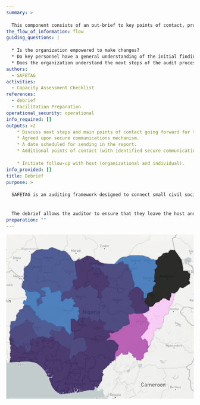 ```yaml
---
summary: >
  
  This component consists of an out-brief to key points of contact, providing basic pressure relief through group and individual interactions, and planning future follow-up with the host and key individuals.
the_flow_of_information: flow
guiding_questions: |
  
  * Is the organization empowered to make changes?
  * Do key personnel have a general understanding of the initial findings?
  * Does the organization understand the next steps of the audit process?
authors:
  - SAFETAG
activities:
  - Capacity Assessment Checklist
references:
  - debrief
  - Facilitation Preparation
operational_security: operational
info_required: []
outputs: >2
    * Discuss next steps and main points of contact going forward for the host.
    * Agreed upon secure communications mechanism.
    * A date scheduled for sending in the report.
    * Additional points of contact (with identified secure communications channels) if needed.

    * Initiate follow-up with host (organizational and individual).
info_provided: []
title: Debrief
purpose: >
  
  SAFETAG is an auditing framework designed to connect small civil society organizations and independent media outlets to the digital security services they need. But, more than that it is designed to provide audits that increase an organization's agency to seek out and address security challenges independently. This can be an auditor's last in-person chance to engage with the staff to shape their perspective of the audit.


  The debrief allows the auditor to ensure that they leave the host and its staff ready to start addressing their digital security. By providing some immediate outcomes to the host and its staff, initial psycho-social care and re-framing as needed, and in combination with training or security consultation in the Responsive Support section, the auditor can ensure that the host sees the audit as a guide instead of a condemnation. 
preparation: ""
---
```

![](screenshot-2020-09-15-at-19.42.40.png)